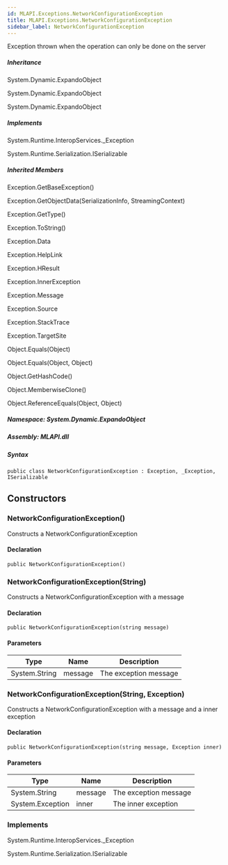 ```yaml
---  
id: MLAPI.Exceptions.NetworkConfigurationException  
title: MLAPI.Exceptions.NetworkConfigurationException
sidebar_label: NetworkConfigurationException
---
```


<div class="markdown level0 summary">

Exception thrown when the operation can only be done on the server

</div>

<div class="markdown level0 conceptual">

</div>

<div class="inheritance">

##### Inheritance

<div class="level0">

System.Dynamic.ExpandoObject

</div>

<div class="level1">

System.Dynamic.ExpandoObject

</div>

<div class="level2">

System.Dynamic.ExpandoObject

</div>

</div>

<div classs="implements">

##### Implements

<div>

System.Runtime.InteropServices.\_Exception

</div>

<div>

System.Runtime.Serialization.ISerializable

</div>

</div>

<div class="inheritedMembers">

##### Inherited Members

<div>

Exception.GetBaseException()

</div>

<div>

Exception.GetObjectData(SerializationInfo, StreamingContext)

</div>

<div>

Exception.GetType()

</div>

<div>

Exception.ToString()

</div>

<div>

Exception.Data

</div>

<div>

Exception.HelpLink

</div>

<div>

Exception.HResult

</div>

<div>

Exception.InnerException

</div>

<div>

Exception.Message

</div>

<div>

Exception.Source

</div>

<div>

Exception.StackTrace

</div>

<div>

Exception.TargetSite

</div>

<div>

Object.Equals(Object)

</div>

<div>

Object.Equals(Object, Object)

</div>

<div>

Object.GetHashCode()

</div>

<div>

Object.MemberwiseClone()

</div>

<div>

Object.ReferenceEquals(Object, Object)

</div>

</div>

##### **Namespace**: System.Dynamic.ExpandoObject

##### **Assembly**: MLAPI.dll

##### Syntax

    public class NetworkConfigurationException : Exception, _Exception, ISerializable

## Constructors 

### NetworkConfigurationException()

<div class="markdown level1 summary">

Constructs a NetworkConfigurationException

</div>

<div class="markdown level1 conceptual">

</div>

#### Declaration

    public NetworkConfigurationException()

### NetworkConfigurationException(String)

<div class="markdown level1 summary">

Constructs a NetworkConfigurationException with a message

</div>

<div class="markdown level1 conceptual">

</div>

#### Declaration

    public NetworkConfigurationException(string message)

#### Parameters

| Type          | Name    | Description           |
|---------------|---------|-----------------------|
| System.String | message | The exception message |

### NetworkConfigurationException(String, Exception)

<div class="markdown level1 summary">

Constructs a NetworkConfigurationException with a message and a inner
exception

</div>

<div class="markdown level1 conceptual">

</div>

#### Declaration

    public NetworkConfigurationException(string message, Exception inner)

#### Parameters

| Type             | Name    | Description           |
|------------------|---------|-----------------------|
| System.String    | message | The exception message |
| System.Exception | inner   | The inner exception   |

### Implements

<div>

System.Runtime.InteropServices.\_Exception

</div>

<div>

System.Runtime.Serialization.ISerializable

</div>
